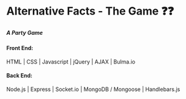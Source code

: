 # Alternative Facts - The Game :question::question:

##### A Party Game

#### Front End: 
HTML | CSS | Javascript | jQuery | AJAX | Bulma.io

#### Back End:
Node.js | Express | Socket.io | MongoDB / Mongoose | Handlebars.js 
